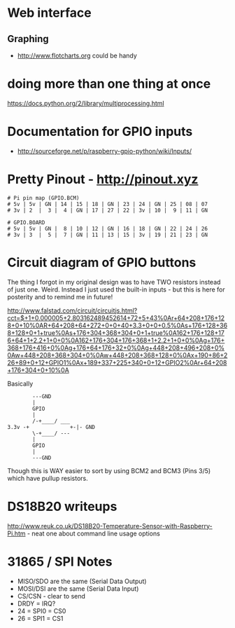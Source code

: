 # Web interface

## Graphing

 * http://www.flotcharts.org could be handy

# doing more than one thing at once

https://docs.python.org/2/library/multiprocessing.html

# Documentation for GPIO inputs

* http://sourceforge.net/p/raspberry-gpio-python/wiki/Inputs/

# Pretty Pinout - http://pinout.xyz

    # Pi pin map (GPIO.BCM)
    # 5v | 5v | GN | 14 | 15 | 18 | GN | 23 | 24 | GN | 25 | 08 | 07
    # 3v | 2  |  3 |  4 | GN | 17 | 27 | 22 | 3v | 10 |  9 | 11 | GN

    # GPIO.BOARD
    # 5v | 5v | GN |  8 | 10 | 12 | GN | 16 | 18 | GN | 22 | 24 | 26
    # 3v | 3  |  5 |  7 | GN | 11 | 13 | 15 | 3v | 19 | 21 | 23 | GN


# Circuit diagram of GPIO buttons

The thing I forgot in my original design was to have TWO resistors instead of just one. Weird. Instead I just used the built-in inputs - but this is here for posterity and to remind me in future!

http://www.falstad.com/circuit/circuitjs.html?cct=$+1+0.000005+2.803162489452614+72+5+43%0Ar+64+208+176+128+0+10%0AR+64+208+64+272+0+0+40+3.3+0+0+0.5%0As+176+128+368+128+0+1+true%0As+176+304+368+304+0+1+true%0A162+176+128+176+64+1+2.2+1+0+0%0A162+176+304+176+368+1+2.2+1+0+0%0Ag+176+368+176+416+0%0Ag+176+64+176+32+0%0Ag+448+208+496+208+0%0Aw+448+208+368+304+0%0Aw+448+208+368+128+0%0Ax+190+86+226+89+0+12+GPIO1%0Ax+189+337+225+340+0+12+GPIO2%0Ar+64+208+176+304+0+10%0A

Basically

            ---GND
            |
            GPIO
            |
            /-+____/ ___
    3.3v -+             +-|- GND
            \-+____/ ---
            |
            GPIO
            |
            ---GND
Though this is WAY easier to sort by using BCM2 and BCM3 (Pins 3/5) which have pullup resistors. 

# DS18B20 writeups

http://www.reuk.co.uk/DS18B20-Temperature-Sensor-with-Raspberry-Pi.htm - neat one about command line usage options


# 31865 / SPI Notes

* MISO/SDO are the same (Serial Data Output)
* MOSI/DSI are the same (Serial Data Input)
* CS/CSN - clear to send
* DRDY = IRQ?
* 24 = SPI0 = CS0
* 26 = SPI1 = CS1